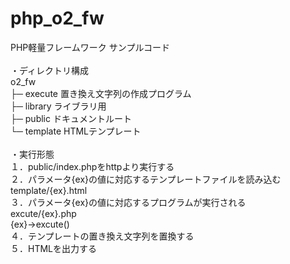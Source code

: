 # php_o2_fw
PHP軽量フレームワーク サンプルコード<br>
<br>
・ディレクトリ構成<br>
o2_fw<br>
├─ execute  置き換え文字列の作成プログラム<br>
├─ library  ライブラリ用<br>
├─ public   ドキュメントルート<br>
└─ template HTMLテンプレート<br>
<br>
・実行形態<br>
１．public/index.phpをhttpより実行する<br>
２．パラメータ{ex}の値に対応するテンプレートファイルを読み込む<br>
    template/{ex}.html<br>
３．パラメータ{ex}の値に対応するプログラムが実行される<br>
    excute/{ex}.php<br>
    {ex}->excute()<br>
４．テンプレートの置き換え文字列を置換する<br>
５．HTMLを出力する<br>
<br>
